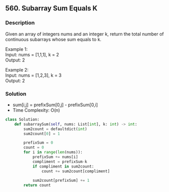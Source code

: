 ## 560. Subarray Sum Equals K

### Description
Given an array of integers nums and an integer k, return the total number of continuous subarrays whose sum equals to k.

Example 1:  
Input: nums = [1,1,1], k = 2  
Output: 2  

Example 2:  
Input: nums = [1,2,3], k = 3  
Output: 2  

### Solution

* sum[i,j] = prefixSum[0,j] - prefixSum[0,i]
* Time Complexity: O(n)

```python
class Solution:
    def subarraySum(self, nums: List[int], k: int) -> int:
        sum2count = defaultdict(int)
        sum2count[0] = 1

        prefixSum = 0
        count = 0
        for i in range(len(nums)):
            prefixSum += nums[i]
            compliment = prefixSum-k
            if compliment in sum2count:
                count += sum2count[compliment]
            
            sum2count[prefixSum] += 1    
        return count
```
